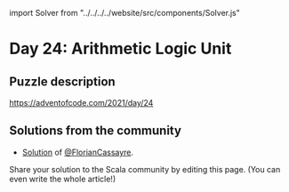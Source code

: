 import Solver from "../../../../website/src/components/Solver.js"

# Day 24: Arithmetic Logic Unit

## Puzzle description

https://adventofcode.com/2021/day/24

## Solutions from the community

- [Solution](https://github.com/FlorianCassayre/AdventOfCode-2021/blob/master/src/main/scala/adventofcode/solutions/Day24.scala) of [@FlorianCassayre](https://github.com/FlorianCassayre).

Share your solution to the Scala community by editing this page. (You can even write the whole article!)

